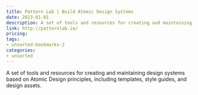 ```yaml
---
title: Pattern Lab | Build Atomic Design Systems
date: 2023-01-01
description: A set of tools and resources for creating and maintaining design systems based on Atomic Design principles, including templates, style guides, and design assets.
link: http://patternlab.io/
pricing: 
tags: 
- unsorted-bookmarks-2 
categories: 
- unsorted 
---
```


A set of tools and resources for creating and maintaining design systems based on Atomic Design principles, including templates, style guides, and design assets.